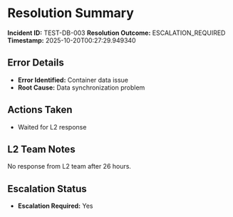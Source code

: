 # Resolution Summary

**Incident ID:** TEST-DB-003
**Resolution Outcome:** ESCALATION_REQUIRED
**Timestamp:** 2025-10-20T00:27:29.949340

## Error Details
- **Error Identified:** Container data issue
- **Root Cause:** Data synchronization problem

## Actions Taken
- Waited for L2 response

## L2 Team Notes
No response from L2 team after 26 hours.

## Escalation Status
- **Escalation Required:** Yes
